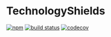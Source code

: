 # TechnologyShields
 
[![npm](https://img.shields.io/npm/v/technology-shields)](https://www.npmjs.com/package/technology-shields) [![build status](https://img.shields.io/github/workflow/status/MrBartusek/TechnologyShields/build)](https://github.com/MrBartusek/TechnologyShields/actions) [![codecov](https://codecov.io/gh/MrBartusek/TechnologyShields/branch/main/graph/badge.svg?token=7QK6LoXvv7)](https://codecov.io/gh/MrBartusek/TechnologyShields)
